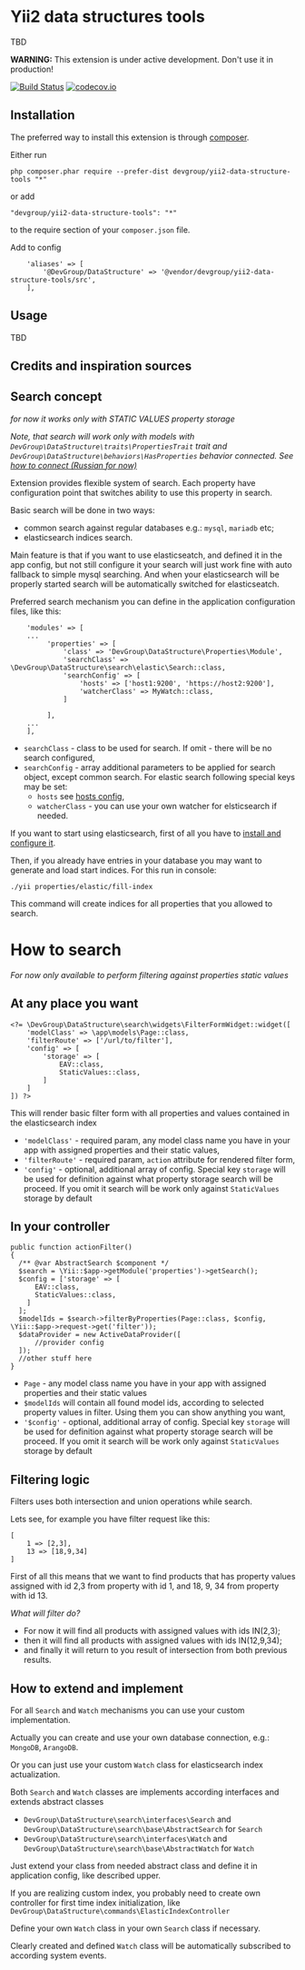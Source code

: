 Yii2 data structures tools
===========================
TBD

**WARNING:** This extension is under active development. Don't use it in production!

[![Build Status](https://travis-ci.org/DevGroup-ru/yii2-data-structure-tools.svg)](https://travis-ci.org/DevGroup-ru/yii2-data-structure-tools)
[![codecov.io](https://codecov.io/github/DevGroup-ru/yii2-data-structure-tools/coverage.svg?branch=master)](https://codecov.io/github/DevGroup-ru/yii2-data-structure-tools?branch=master)

Installation
------------

The preferred way to install this extension is through [composer](http://getcomposer.org/download/).

Either run

```
php composer.phar require --prefer-dist devgroup/yii2-data-structure-tools "*"
```

or add

```
"devgroup/yii2-data-structure-tools": "*"
```

to the require section of your `composer.json` file.

Add to config
```
    'aliases' => [
        '@DevGroup/DataStructure' => '@vendor/devgroup/yii2-data-structure-tools/src',
    ],
```


Usage
-----

TBD


Credits and inspiration sources
-------------------------------

Search concept
--------------
*for now it works only with STATIC VALUES property storage*

*Note, that search will work only with models with `DevGroup\DataStructure\traits\PropertiesTrait` trait 
and `DevGroup\DataStructure\behaviors\HasProperties` behavior connected. See [how to connect (Russian for now)](/docs/ru/how-to-use.md)*

Extension provides flexible system of search. Each property have configuration point that switches ability to use this property in search. 

Basic search will be done in two ways:

- common search against regular databases e.g.: `mysql`, `mariadb` etc;
- elasticsearch indices search.

Main feature is that if you want to use elasticseatch, and defined it in the app config,
but not still configure it your search will just work fine with auto fallback to simple mysql searching. And when your 
elasticsearch will be properly started search will be automatically switched for elasticseatch.  

Preferred search mechanism you can define in the application configuration files, like this:
```
    'modules' => [
    ...
         'properties' => [
             'class' => 'DevGroup\DataStructure\Properties\Module',
             'searchClass' => \DevGroup\DataStructure\search\elastic\Search::class,
             'searchConfig' => [
                 'hosts' => ['host1:9200', 'https://host2:9200'],
                 'watcherClass' => MyWatch::class,
             ]
                       
         ],
    ...
    ],
```

- `searchClass` - class to be used for search. If omit - there will be no search configured,
- `searchConfig` - array additional parameters to be applied for search object, except common search.
  For elastic search following special keys may be set:
  - `hosts` see [hosts config](https://www.elastic.co/guide/en/elasticsearch/client/php-api/current/_configuration.html),
  - `watcherClass` - you can use your own watcher for elsticsearch if needed.
  
If you want to start using elasticsearch, first of all you have to  [install and configure it](https://www.elastic.co/guide/en/elasticsearch/reference/current/setup.html).

Then, if you already have entries in your database you may want to generate and load start indices. For this run in console:
```
./yii properties/elastic/fill-index
```
This command will create indices for all properties that you allowed to search.

# How to search
*For now only available to perform filtering against properties static values* 
## At any place you want
```
<?= \DevGroup\DataStructure\search\widgets\FilterFormWidget::widget([
    'modelClass' => \app\models\Page::class,
    'filterRoute' => ['/url/to/filter'],
    'config' => [
        'storage' => [
            EAV::class,
            StaticValues::class,
        ]
    ]
]) ?>
```
This will render basic filter form with all properties and values contained in the elasticsearch index
- `'modelClass'` - required param, any model class name you have in your app with assigned properties and their static values,
- `'filterRoute'` - required param, `action` attribute for rendered filter form,
- `'config'` - optional, additional array of config. Special key `storage` will be used for definition against what property storage
search will be proceed. If you omit it search will be work only against `StaticValues` storage by default 

## In your controller
```
public function actionFilter()
{
  /** @var AbstractSearch $component */
  $search = \Yii::$app->getModule('properties')->getSearch();
  $config = ['storage' => [
      EAV::class,
      StaticValues::class,
    ]
  ];
  $modelIds = $search->filterByProperties(Page::class, $config, \Yii::$app->request->get('filter'));
  $dataProvider = new ActiveDataProvider([
      //provider config
  ]);
  //other stuff here
}
```
- `Page` - any model class name you have in your app with assigned properties and their static values
- `$modelIds` will contain all found model ids, according to selected property values in filter. Using them you can show anything you want,
- `'$config'` - optional, additional array of config. Special key `storage` will be used for definition against what property storage
search will be proceed. If you omit it search will be work only against `StaticValues` storage by default 

## Filtering logic

Filters uses both intersection and union operations while search.

Lets see, for example you have filter request like this:
```
[
    1 => [2,3],
    13 => [18,9,34]
]
```
First of all this means that we want to find products that has property values assigned with id 2,3 from property with id 1, 
and 18, 9, 34 from property with id 13.

*What will filter do?*
- For now it will find all products with assigned values with ids IN(2,3);
- then it will find all products with assigned values with ids IN(12,9,34);
- and finally it will return to you result of intersection from both previous results.

## How to extend and implement
For all `Search` and `Watch` mechanisms you can use your custom implementation.

Actually you can create and use your own database connection, e.g.: `MongoDB`, `ArangoDB`. 

Or you can just use your custom `Watch` class for elasticsearch index actualization.

Both `Search` and `Watch` classes are implements according interfaces and extends abstract classes
- `DevGroup\DataStructure\search\interfaces\Search` and `DevGroup\DataStructure\search\base\AbstractSearch` for `Search`
- `DevGroup\DataStructure\search\interfaces\Watch` and `DevGroup\DataStructure\search\base\AbstractWatch` for `Watch`

Just extend your class from needed abstract class and define it in application config, like described upper.

If you are realizing custom index, you probably need to create own controller for first time index initialization, like 
`DevGroup\DataStructure\commands\ElasticIndexController`

Define your own `Watch` class in your own `Search` class if necessary.

Clearly created and defined `Watch` class will be automatically subscribed to according system events. 
